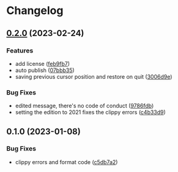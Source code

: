 # Changelog

## [0.2.0](https://github.com/caycun/termongo/compare/v0.1.0...v0.2.0) (2023-02-24)


### Features

* add license ([feb9fb7](https://github.com/caycun/termongo/commit/feb9fb78ba49b79fa86042c5a2586effde660fa5))
* auto publish ([07bbb35](https://github.com/caycun/termongo/commit/07bbb35dc7d5a5fbab23a9bc2ef884e2a63e922f))
* saving previous cursor position and restore on quit ([3006d9e](https://github.com/caycun/termongo/commit/3006d9eb87a74a60a1de064031291bf68dfc87dc))


### Bug Fixes

* edited message, there's no code of conduct ([9786fdb](https://github.com/caycun/termongo/commit/9786fdbcf2c34526f3afd7526604818b323bf41a))
* setting the edition to 2021 fixes the clippy errors ([c4b33d9](https://github.com/caycun/termongo/commit/c4b33d92d191dfdb5e1819e4b94e25d5188b78e0))

## 0.1.0 (2023-01-08)


### Bug Fixes

* clippy errors and format code ([c5db7a2](https://github.com/caycun/termongo/commit/c5db7a2295cf848059ccad77446c9e37b79e26cd))
